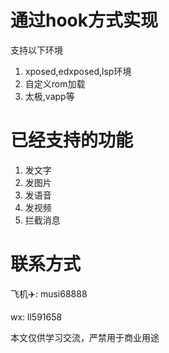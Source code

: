 # 通过hook方式实现
支持以下环境
1. xposed,edxposed,lsp环境
2. 自定义rom加载
3. 太极,vapp等

# 已经支持的功能
1. 发文字
2. 发图片
3. 发语音
4. 发视频
5. 拦截消息


# 联系方式
飞机✈️: musi68888

wx: ll591658

本文仅供学习交流，严禁用于商业用途
